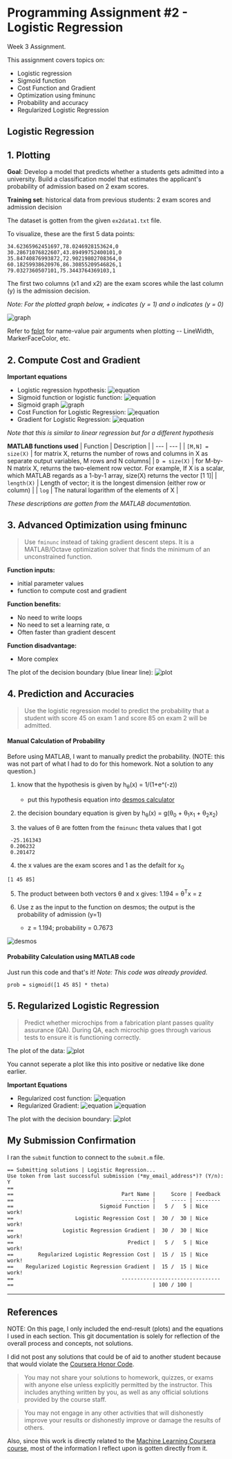 # Programming Assignment #2 - Logistic Regression

Week 3 Assignment.

This assignment covers topics on:
- Logistic regression
- Sigmoid function
- Cost Function and Gradient
- Optimization using fminunc
- Probability and accuracy
- Regularized Logistic Regression

## Logistic Regression
## 1. Plotting
**Goal**: Develop a model that predicts whether a students gets admitted into a university. Build a classification model that estimates the applicant's probability of admission based on 2 exam scores.

**Training set**: historical data from previous students: 2 exam scores and admission decision

The dataset is gotten from the given `ex2data1.txt` file.

To visualize, these are the first 5 data points:
```
34.62365962451697,78.0246928153624,0
30.28671076822607,43.89499752400101,0
35.84740876993872,72.90219802708364,0
60.18259938620976,86.30855209546826,1
79.0327360507101,75.3443764369103,1
```
The first two columns (x1 and x2) are the exam scores while the last column (y) is the admission decision. 

*Note: For the plotted graph below, + indicates (y = 1) and o indicates (y = 0)*

![graph](images/1_ExamPlot.JPG)

Refer to [fplot](https://www.mathworks.com/help/matlab/ref/fplot.html) for name-value pair arguments when plotting -- LineWidth, MarkerFaceColor, etc.

## 2. Compute Cost and Gradient
**Important equations**
- Logistic regression hypothesis: 
![equation](images/2_LogRegHypothesis.JPG)
- Sigmoid function or logistic function: 
![equation](images/3_SigmoidFunction.JPG)
- Sigmoid graph
![graph](images/4_SigmoidGraph.JPG)
- Cost Function for Logistic Regression: 
![equation](images/5_CostFuncLogReg.JPG)
- Gradient for Logistic Regression: 
![equation](images/6_GradientLogReg.JPG)

*Note that this is similar to linear regression but for a different hypothesis*
 
**MATLAB functions used**
| Function | Description |
| --- | --- |
| `[M,N] = size(X)` | for matrix X, returns the number of rows and columns in X as separate output variables, M rows and N columns|
| `D = size(X)` | for M-by-N matrix X, returns the two-element row vector. For example, If X is a scalar, which MATLAB regards as a 1-by-1 array, size(X) returns the vector [1 1]|
| `length(X)` | Length of vector; it is the longest dimension (either row or column) |
| `log` | The natural logarithm of the elements of X |

*These descriptions are gotten from the MATLAB documentation.*

## 3. Advanced Optimization using fminunc
> Use `fminunc` instead of taking gradient descent steps. It is a MATLAB/Octave optimization solver that finds the minimum of an unconstrained function.

**Function inputs:** 
- initial parameter values
- function to compute cost and gradient 

**Function benefits:**
- No need to write loops
- No need to set a learning rate, α
- Often faster than gradient descent

**Function disadvantage:**
- More complex

The plot of the decision boundary (blue linear line):
![plot](images/7_DecisionBoundary.JPG)

## 4. Prediction and Accuracies
> Use the logistic regression model to predict the probability that a student with score 45 on exam 1 and score 85 on exam 2 will be admitted.

#### Manual Calculation of Probability
Before using MATLAB, I want to manually predict the probability. 
(NOTE: this was not part of what I had to do for this homework. Not a solution to any question.)

1. know that the hypothesis is given by h<sub>θ</sub>(x) = 1/(1+e^(-z))
    - put this hypothesis equation into [desmos calculator](https://www.desmos.com/calculator)

2. the decision boundary equation is given by h<sub>θ</sub>(x) = g(θ<sub>0</sub> + θ<sub>1</sub>x<sub>1</sub> + θ<sub>2</sub>x<sub>2</sub>)
3. the values of θ are fotten from the `fminunc` theta values that I got
```
 -25.161343 
 0.206232 
 0.201472 
```
4. the x values are the exam scores and 1 as the defailt for x<sub>0</sub>
```
[1 45 85]
```
5. The  product between both vectors θ and x gives: 1.194 = θ<sup>T</sup>x = z

6. Use z as the input to the function on desmos; the output is the probability of admission (y=1)
   -  z = 1.194; probability = 0.7673

![desmos](images/8_PredictPlot.JPG)

#### Probability Calculation using MATLAB code
Just run this code and that's it! 
*Note: This code was already provided.*
```
prob = sigmoid([1 45 85] * theta)
```

## 5. Regularized Logistic Regression
> Predict whether microchips from a fabrication plant passes quality assurance (QA). During QA, each microchip goes through various tests to ensure it is functioning correctly.

The plot of the data:
![plot](images/9_RegDataPlot.JPG)

You cannot seperate a plot like this into positive or nedative like done earlier.

**Important Equations**
- Regularized cost function:
![equation](images/10_RegCostFunc.JPG)
- Regularized Gradient:
![equation](images/11_RegGradient.JPG)
![equation](images/11b_RegGradient.JPG)

The plot with the decision boundary: 
![plot](images/12_RegDecisionBoundary.JPG)

## My Submission Confirmation
I ran the `submit` function to connect to the `submit.m` file.
```
== Submitting solutions | Logistic Regression...
Use token from last successful submission (*my_email_address*)? (Y/n): Y
== 
==                                   Part Name |     Score | Feedback
==                                   --------- |     ----- | --------
==                            Sigmoid Function |   5 /   5 | Nice work!
==                    Logistic Regression Cost |  30 /  30 | Nice work!
==                Logistic Regression Gradient |  30 /  30 | Nice work!
==                                     Predict |   5 /   5 | Nice work!
==        Regularized Logistic Regression Cost |  15 /  15 | Nice work!
==    Regularized Logistic Regression Gradient |  15 /  15 | Nice work!
==                                   --------------------------------
==                                             | 100 / 100 |
```


----------------------------
## References
NOTE: On this page, I only included the end-result (plots) and the equations I used in each section. This git documentation is solely for reflection of the overall process and concepts, not solutions. 

I did not post any solutions that could be of aid to another student because that would violate the [Coursera Honor Code](https://learner.coursera.help/hc/en-us/articles/209818863-Coursera-Honor-Code). 

> You may not share your solutions to homework, quizzes, or exams with anyone else unless explicitly permitted by the instructor. This includes anything written by you, as well as any official solutions provided by the course staff.

> You may not engage in any other activities that will dishonestly improve your results or dishonestly improve or damage the results of others.

Also, since this work is directly related to the [Machine Learning Coursera course](https://www.coursera.org/learn/machine-learning/home/welcome), most of the information I reflect upon is gotten directly from it.
